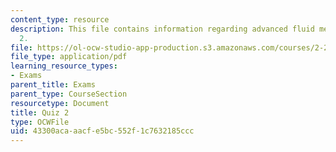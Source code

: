 ```yaml
---
content_type: resource
description: This file contains information regarding advanced fluid mechanics, quiz
  2.
file: https://ol-ocw-studio-app-production.s3.amazonaws.com/courses/2-25-advanced-fluid-mechanics-fall-2013/43300acaaacfe5bc552f1c7632185ccc_MIT2_25F13_Quiz2.pdf
file_type: application/pdf
learning_resource_types:
- Exams
parent_title: Exams
parent_type: CourseSection
resourcetype: Document
title: Quiz 2
type: OCWFile
uid: 43300aca-aacf-e5bc-552f-1c7632185ccc
---
```

